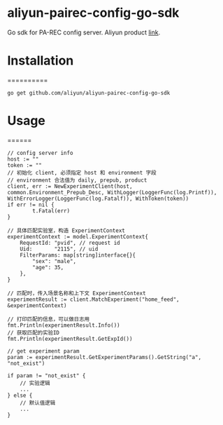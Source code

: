 # aliyun-pairec-config-go-sdk
Go sdk for PA-REC config server. Aliyun product [link](https://pairec.console.aliyun.com/cn-hangzhou/instances).

# Installation

==========

```
go get github.com/aliyun/aliyun-pairec-config-go-sdk 
```

# Usage

======

```
// config server info
host := "" 
token := ""
// 初始化 client, 必须指定 host 和 environment 字段
// environment 合法值为 daily, prepub, product
client, err := NewExperimentClient(host, common.Environment_Prepub_Desc, WithLogger(LoggerFunc(log.Printf)), WithErrorLogger(LoggerFunc(log.Fatalf)), WithToken(token))	
if err != nil {
		t.Fatal(err)
}

// 具体匹配实验室，构造 ExperimentContext
experimentContext := model.ExperimentContext{
    RequestId: "pvid", // request id
    Uid:       "2115", // uid
    FilterParams: map[string]interface{}{
        "sex": "male",
        "age": 35,
    },
}

// 匹配时，传入场景名称和上下文 ExperimentContext
experimentResult := client.MatchExperiment("home_feed", &experimentContext)

// 打印匹配的信息，可以做日志用
fmt.Println(experimentResult.Info())
// 获取匹配的实验ID
fmt.Println(experimentResult.GetExpId())

// get experiment param 
param := experimentResult.GetExperimentParams().GetString("a", "not_exist")

if param != "not_exist" {
    // 实验逻辑
    ...
} else {
    // 默认值逻辑
    ...
}
```
